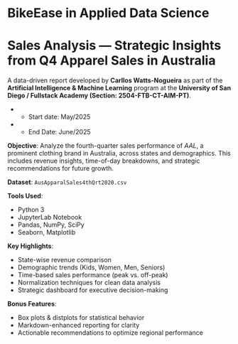 # BikeEase in Applied Data Science

# Sales Analysis — Strategic Insights from Q4 Apparel Sales in Australia

A data-driven report developed by **Carllos Watts-Nogueira** 
as part of the **Artificial Intelligence & Machine Learning** program at the **University of San Diego / Fullstack Academy (Section: 2504-FTB-CT-AIM-PT)**.
- - Start date: May/2025
- - End Date: June/2025

**Objective**: 
Analyze the fourth-quarter sales performance of *AAL*, a prominent clothing brand in Australia, across states and demographics. This includes revenue insights, time-of-day breakdowns, and strategic recommendations for future growth.

**Dataset**: `AusApparalSales4thQrt2020.csv`

**Tools Used**:
- Python 3
- JupyterLab Notebook
- Pandas, NumPy, SciPy
- Seaborn, Matplotlib

**Key Highlights**:
- State-wise revenue comparison
- Demographic trends (Kids, Women, Men, Seniors)
- Time-based sales performance (peak vs. off-peak)
- Normalization techniques for clean data analysis
- Strategic dashboard for executive decision-making

**Bonus Features**:
- Box plots & distplots for statistical behavior
- Markdown-enhanced reporting for clarity
- Actionable recommendations to optimize regional performance
